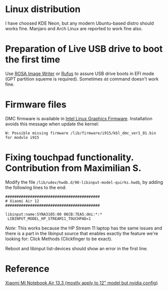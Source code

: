 # Linux distribution

I have choosed KDE Neon, but any modern Ubuntu-based distro should works fine. Manjaro and Arch Linux are reported to work fine also.

# Preparation of Live USB drive to boot the first time

Use [ROSA Image Writer](http://wiki.rosalab.ru/en/index.php/Blog:ROSA_Planet/ROSA_Image_Writer) or [Rufus](https://rufus.akeo.ie/) to assure USB drive boots in EFI mode (GPT partition squeme is required). Sometimes `dd` command doesn't work fine.

# Firmware files

DMC firmware is available in [Intel Linux Graphics Firmware](https://01.org/linuxgraphics/downloads/firmware). Installation avoids this message when update the kernel:
```
W: Possible missing firmware /lib/firmware/i915/kbl_dmc_ver1_01.bin for module i915
```

# Fixing touchpad functionality. Contribution from Maximilian S.

Modify the file `/lib/udev/hwdb.d/90-libinput-model-quirks.hwdb`, by adding the following lines to the end:
```
##########################################
# Xiaomi Air 12
##########################################

libinput:name:SYNA3105:00 06CB:7EA5:dmi:*:*
 LIBINPUT_MODEL_HP_STREAM11_TOUCHPAD=1
```
_Note_: This works because the HP Stream 11 laptop has the same issues and there is a part in the libinput source that enables exactly the feature we're looking for: Click Methods (Clickfinger to be exact).

Reboot and libinput list-devices should show an error in the first line.

# Reference

[Xiaomi Mi Notebook Air 13.3 (mostly apply to 12" model but nvidia config)](https://wiki.archlinux.org/index.php/Xiaomi_Mi_Notebook_Air_13.3)
